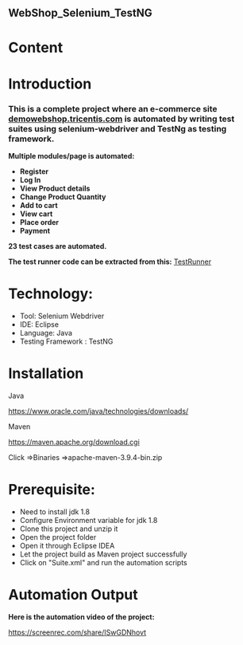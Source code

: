 ## WebShop_Selenium_TestNG

# Content


# Introduction

### This is a complete project where an e-commerce site [demowebshop.tricentis.com](https://demowebshop.tricentis.com/) is automated by writing test suites using selenium-webdriver and TestNg as testing framework.

**Multiple modules/page is automated:**

- **Register** </br>
- **Log In** </br>
- **View Product details** </br>
- **Change Product Quantity** </br>
- **Add to cart** </br>
- **View cart** </br>
- **Place order** </br>
- **Payment** </br>


**23 test cases are automated.**



**The test runner code can be extracted from this:**
[TestRunner](https://github.com/mahin33ferdous/WebShop_Selenium_TestNG/blob/master/Webshop_Automation/Suite.xml)</br>

# Technology: </br>
- Tool: Selenium Webdriver
- IDE: Eclipse
- Language: Java
- Testing Framework : TestNG

# Installation
Java

https://www.oracle.com/java/technologies/downloads/

Maven

https://maven.apache.org/download.cgi

Click =>Binaries
=>apache-maven-3.9.4-bin.zip  

# Prerequisite: 

- Need to install jdk 1.8
- Configure Environment variable for jdk 1.8
- Clone this project and unzip it
- Open the project folder
- Open it through Eclipse IDEA
- Let the project build as Maven project successfully
- Click on "Suite.xml" and run the automation scripts

# Automation Output

**Here is the automation video of the project:** 

https://screenrec.com/share/ISwGDNhovt

